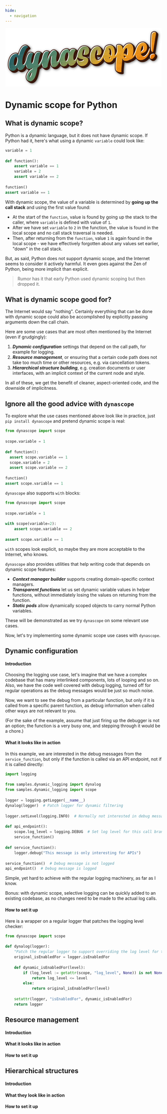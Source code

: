 ```yaml
---
hide:
  - navigation
---
```



![Dynascope logo](images/dynascope.png)

# Dynamic scope for Python

## What is dynamic scope?

Python is a dynamic language, but it does not have dynamic scope. If Python had it, here's what
using a dynamic `variable` could look like:

```python
variable = 1

def function():
    assert variable == 1
    variable = 2
    assert variable == 2

function()
assert variable == 1
```

With dynamic scope, the value of a variable is determined by **going up the call stack** and using
the first value found:

- At the start of the `function`, value is found by going up the stack to the caller, where
  `variable` is defined with value of `1`.
- After we have set `variable` to `2` in the function, the value is found in the local scope and no
  call stack traversal is needed.
- Then, after returning from the `function`, value `1` is again found in the local scope - we have
  effectively forgotten about any values set earlier, "down" in the call stack.

But, as said, Python does not support dynamic scope, and the Internet seems to consider it actively
harmful. It even goes against the Zen of Python, being more implicit than explicit.

> Rumor has it that early Python used dynamic scoping but then dropped it.

## What is dynamic scope good for?

The Internet would say "nothing". Certainly everything that can be done with dynamic scope could
also be accomplished by explicitly passing arguments down the call chain.

Here are some use cases that are most often mentioned by the Internet (even if grudgingly):

1. _**Dynamic configuration**_ settings that depend on the call path, for example for logging.
2. **_Resource management_**, or ensuring that a certain code path does not take too much time or
   other resources, e.g. via cancellation tokens.
3. **_Hierarchical structure building_**, e.g. creation documents or user interfaces, with an
   implicit context of the current node and style.

In all of these, we get the benefit of cleaner, aspect-oriented code, and the downside of
implicitness.

## Ignore all the good advice with `dynascope`

To explore what the use cases mentioned above look like in practice, just `pip install dynascope`
and pretend dynamic scope is real:

```python
from dynascope import scope

scope.variable = 1

def function():
  assert scope.variable == 1
  scope.variable = 2
  assert scope.variable == 2

function()
assert scope.variable == 1
```

`dynascope` also supports `with` blocks:

```python
from dynascope import scope

scope.variable = 1

with scope(variable=2):
    assert scope.variable == 2

assert scope.variable == 1
```

`with` scopes look explicit, so maybe they are more acceptable to the Internet, who knows.

`dynascope` also provides utilities that help writing code that depends on dynamic scope features:

- _**Context manager builder**_ supports creating domain-specific context managers.
- _**Transparent functions**_ let us set dynamic variable values in helper functions, without 
  immediately losing the values on returning from the function.
- _**Static pods**_ allow dynamically scoped objects to carry normal Python variables.

These will be demonstrated as we try `dynascope` on some relevant use cases.

Now, let's try implementing some dynamic scope use cases with `dynascope`.

## Dynamic configuration

#### Introduction

Choosing the logging use case, let's imagine that we have a complex codebase that has many
interlinked components, lots of looping and so on. Also, we have the code well covered with debug
logging, turned off for regular operations as the debug messages would be just so much noise.

Now, we want to see the debug from a particular function, but only if it is called from a specific
parent function, as debug information when called other ways are not relevant to you.

(For the sake of the example, assume that just firing up the debugger is not an option; the function
is a very busy one, and stepping through it would be a chore.)

#### What it looks like in action

In this example, we are interested in the debug messages from the `service_function`, but only if
the function is called via an API endpoint, not if it is called directly:

```python
import logging

from samples.dynamic_logging import dynalog
from samples.dynamic_logging import scope

logger = logging.getLogger(__name__)
dynalog(logger)  # Patch logger for dynamic filtering

logger.setLevel(logging.INFO)  # Normally not interested in debug messages

def api_endpoint():
    scope.log_level = logging.DEBUG  # Set log level for this call branch only
    service_function()

def service_function():
    logger.debug("This message is only interesting for APIs")

service_function()  # Debug message is not logged
api_endpoint()  # Debug message is logged
```

Simple, yet hard to achieve with the regular logging machinery, as far as I know.

Bonus: with dynamic scope, selective logging can be quickly added to an existing codebase, as no
changes need to be made to the actual log calls.

#### How to set it up

Here is a wrapper on a regular logger that patches the logging level checker:

```python
from dynascope import scope

def dynalog(logger):
    "Patch the regular logger to support overriding the log level for the current call branch."
    original_isEnabledFor = logger.isEnabledFor

    def dynamic_isEnabledFor(level):
        if (log_level := getattr(scope, "log_level", None)) is not None:
            return log_level <= level
        else:
            return original_isEnabledFor(level)

    setattr(logger, "isEnabledFor", dynamic_isEnabledFor)
    return logger
```

## Resource management

#### Introduction

#### What it looks like in action

#### How to set it up

## Hierarchical structures

#### Introduction

#### What they look like in action

#### How to set it up


